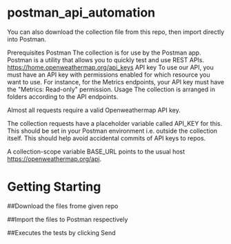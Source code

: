 # postman_api_automation

You can also download the collection file from this repo, then import directly into Postman.

Prerequisites
Postman The collection is for use by the Postman app. Postman is a utility that allows you to quickly test and use REST APIs. 
https://home.openweathermap.org/api_keys API key To use our API, you must have an API key with permissions enabled for which resource you want to use. For instance, for the Metrics endpoints, your API key must have the "Metrics: Read-only" permission.
Usage
The collection is arranged in folders according to the API endpoints.

Almost all requests require a valid Openweathermap API key. 

The collection requests have a placeholder variable called API_KEY for this. This should be set in your Postman environment i.e. outside the collection itself. This should help avoid accidental commits of API keys to repos.

A collection-scope variable BASE_URL points to the usual host https://openweathermap.org/api.

# Getting Starting
##Download the files frome given repo

##Import the files to Postman respectively

##Executes the tests by clicking Send 
